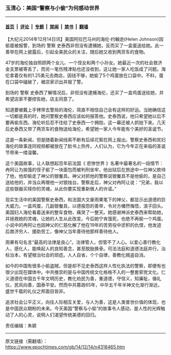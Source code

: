 ### 玉清心：美国“警察与小偷”为何感动世界

---

#### [首页](../../../..?n4318465) &nbsp;|&nbsp; [评论](../../../../../epoch-comment?n4318465) &nbsp;|&nbsp; [专题](../../../../../epoch-special?n4318465) &nbsp;|&nbsp; [禁闻](../../../../../epoch-news?n4318465) &nbsp;|&nbsp; [禁书](../../../../../books?n4318465) &nbsp;|&nbsp; [翻墙](https://github.com/gfw-breaker/nogfw/blob/master/README.md?n4318465)


<div class="post_content" id="artbody" itemprop="articleBody">
 <!-- article content begin -->
 <p>
  【大纪元2014年12月14日讯】美国阿拉巴马州的海伦‧约翰逊(Helen Johnson)因偷蛋被报警，到场的
  <ok href="https://www.epochtimes.com/gb/tag/%E8%AD%A6%E5%AF%9F.html">
   警察
  </ok>
  史泰西非但没有逮捕她，反而买了一盒蛋送给她。此一善举在网上披露后，引起全美民众的关注，随后她又收到两货车的食物。
 </p>
 <p>
  47岁的海伦独自照顾两个女儿、一个侄女和两个小孙女。她最近一次的社会救济金支票被寄丢了，而另一笔伤残津贴也还没收到，这让她一家人吃饭成了问题。海伦拿着仅有的1.25美元去商店，因钱不够，她偷了5个鸡蛋放在口袋中。不料，蛋在口袋中磕破了，被店家识出并报了警。
 </p>
 <p>
  到场的
  <ok href="https://www.epochtimes.com/gb/tag/%E8%AD%A6%E5%AF%9F.html">
   警察
  </ok>
  史泰西了解情况后，非但没有逮捕海伦，还买了一盒鸡蛋送给她，并希望店家不要控告她，店主同意了。
 </p>
 <p>
  知道要被戴上手铐带去警局的海伦，简直不相信自己会有这样的好运。当她确信这一切都是真的时，她问警察史泰西应该如何报答他。史泰西说，他只希望她以后不要再偷东西。海伦听后忍不住给了史泰西一个拥抱，这一幕还被人抓拍下来。几天后史泰西又带了两货车的食物送给海伦，希望她一家人今年能有个美好的圣诞节。
 </p>
 <p>
  这是一条新闻，但是随着新闻线索不断有后续花絮在网上报出。警察史泰西和贫妇海伦的故事连同视频都被放在了脸书上热传，人们认为，它为今年正在来临的圣诞节带来一缕温馨。
 </p>
 <p>
  这个美国故事，让人联想起百年前法国《
  <ok href="https://www.epochtimes.com/gb/tag/%E6%82%B2%E6%83%A8%E4%B8%96%E7%95%8C.html">
   悲惨世界
  </ok>
  》名著中最著名的一段情节：冉阿让为挨饿的侄子偷了一块面包而被判刑坐牢，他出狱后在旅途中一位神父款待了他，他却偷走了神父的银餐具。神父对抓他的警察说银餐具不是他偷的，是自己送给他的，并当众再赠他一对银烛台。警察走后，神父对冉阿让说：“兄弟，我以这些银器买赎你的灵魂，从此你要实现重新做人的许诺。”
 </p>
 <p>
  现实生活中的美国警察史泰西，和法国大文豪雨果笔下的神父，都显示出道德的巨大威力。一盒鸡蛋，几副银餐具，以德报怨的善举，令对方幡然悔悟，浪子回头。美国妇人海伦看着送来的整车食物，痛哭了一整天。她感谢神派史泰西来帮助她，并拯救她的灵魂，让她的人生从此改变。今后她宁肯饿死，也绝不再偷一个鸡蛋。小说中的冉阿让也因神父的仁慈化解了他在19年的苦劳役中淤积的仇恨，他发迹后救济穷人、援助劳工，像神父当年善待他那样善待他人。
 </p>
 <p>
  雨果有句名言“最高的法律是良心”。法律管人，但管不了人心。以爱心善行教化人，感化人，能唤起人的良知善念，甚至脱胎换骨。司法法庭和道德法庭并行，治标治本，有望根治社会的顽症。人人自省，个个自律，善教化贼盗自消。
 </p>
 <p>
  如今的中国有很多小偷盗贼，但是却不见史泰西这样人性化执法的警察，即便有也很少出现在媒体中。中共推崇的是与中国传统文化格格不入的一整套邪党文化。仁义道德在中国五千年文明历史，教化劝民为善，重道德，守信义，知廉耻，循礼仪，民风向善，国泰平安。然而中共篡政65年，中华五千年半神文化渐行渐远，盛世千载的礼仪之邦面目皆非。
 </p>
 <p>
  追求社会公平正义，向往人际相互关爱，与人为善，这是人类普世价值的体现，也是中国民众期盼的未来。今天美国“警察与小偷”的故事令人感动，是人性的光辉触动了人的心灵，说明人们渴望传统美德的回归。
 </p>
 <p>
  责任编辑：朱颖
 </p>
 <p>
  <p>
  </p>
  <!-- article content end -->
  <div id="below_article_ad">
  </div>
 </p>
</div>


---

原文链接（需翻墙）：https://www.epochtimes.com/gb/14/12/14/n4318465.htm